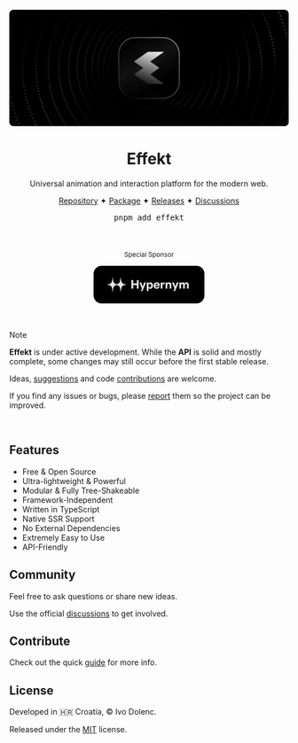 <p align="center">
  <img alt="Effekt" src=".assets/cover.gif" />
</p>

<h1 align="center">Effekt</h1>

<p align="center">
  Universal animation and interaction platform for the modern web.
</p>

<p align="center">
  <a href="https://github.com/effekt-labs/effekt">Repository</a>
  <span>✦</span>
  <a href="https://www.npmjs.com/package/effekt">Package</a>
  <span>✦</span>
  <a href="https://github.com/effekt-labs/effekt/releases">Releases</a>
  <span>✦</span>
  <a href="https://github.com/effekt-labs/effekt/discussions">Discussions</a>
</p>

<pre align="center">pnpm add effekt</pre>

<br>

<p align="center">
  <sub>Special Sponsor</sub>
</p>

<p align="center">
  <a title="Hypernym Studio" href="https://github.com/hypernym-studio">
    <img alt="Hypernym Studio" width="200" src=".assets/hypernym-logo.svg">
  </a>
</p>

<br>

> [!NOTE]
>
> **Effekt** is under active development. While the **API** is solid and mostly complete, some changes may still occur before the first stable release.
>
> Ideas, [suggestions](https://github.com/effekt-labs/effekt/discussions) and code [contributions](.github/CONTRIBUTING.md) are welcome.
>
> If you find any issues or bugs, please [report](https://github.com/effekt-labs/effekt/issues/new/choose) them so the project can be improved.

<br>

## Features

- Free & Open Source
- Ultra-lightweight & Powerful
- Modular & Fully Tree-Shakeable
- Framework-Independent
- Written in TypeScript
- Native SSR Support
- No External Dependencies
- Extremely Easy to Use
- API-Friendly

## Community

Feel free to ask questions or share new ideas.

Use the official [discussions](https://github.com/effekt-labs/effekt/discussions) to get involved.

## Contribute

Check out the quick [guide](.github/CONTRIBUTING.md) for more info.

## License

Developed in 🇭🇷 Croatia, © Ivo Dolenc.

Released under the [MIT](LICENSE.txt) license.
